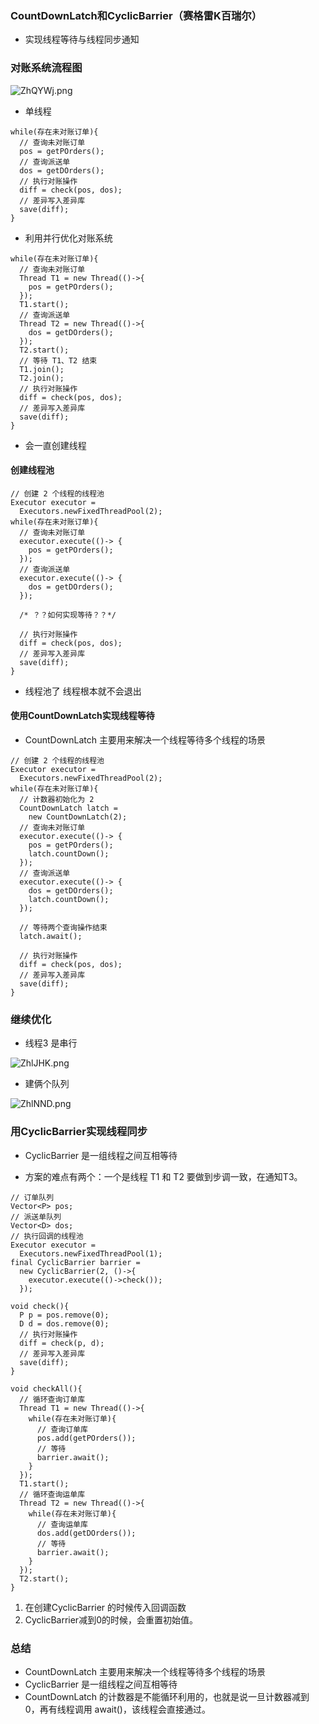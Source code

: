 ### CountDownLatch和CyclicBarrier（赛格雷K百瑞尔）
* 实现线程等待与线程同步通知

### 对账系统流程图

![ZhQYWj.png](https://s2.ax1x.com/2019/07/13/ZhQYWj.png)

* 单线程
```
while(存在未对账订单){
  // 查询未对账订单
  pos = getPOrders();
  // 查询派送单
  dos = getDOrders();
  // 执行对账操作
  diff = check(pos, dos);
  // 差异写入差异库
  save(diff);
} 

```
* 利用并行优化对账系统

```
while(存在未对账订单){
  // 查询未对账订单
  Thread T1 = new Thread(()->{
    pos = getPOrders();
  });
  T1.start();
  // 查询派送单
  Thread T2 = new Thread(()->{
    dos = getDOrders();
  });
  T2.start();
  // 等待 T1、T2 结束
  T1.join();
  T2.join();
  // 执行对账操作
  diff = check(pos, dos);
  // 差异写入差异库
  save(diff);
} 

```
* 会一直创建线程

#### 创建线程池

```
// 创建 2 个线程的线程池
Executor executor = 
  Executors.newFixedThreadPool(2);
while(存在未对账订单){
  // 查询未对账订单
  executor.execute(()-> {
    pos = getPOrders();
  });
  // 查询派送单
  executor.execute(()-> {
    dos = getDOrders();
  });
  
  /* ？？如何实现等待？？*/
  
  // 执行对账操作
  diff = check(pos, dos);
  // 差异写入差异库
  save(diff);
}   

```
* 线程池了 线程根本就不会退出
#### 使用CountDownLatch实现线程等待
* CountDownLatch 主要用来解决一个线程等待多个线程的场景
```
// 创建 2 个线程的线程池
Executor executor = 
  Executors.newFixedThreadPool(2);
while(存在未对账订单){
  // 计数器初始化为 2
  CountDownLatch latch = 
    new CountDownLatch(2);
  // 查询未对账订单
  executor.execute(()-> {
    pos = getPOrders();
    latch.countDown();
  });
  // 查询派送单
  executor.execute(()-> {
    dos = getDOrders();
    latch.countDown();
  });
  
  // 等待两个查询操作结束
  latch.await();
  
  // 执行对账操作
  diff = check(pos, dos);
  // 差异写入差异库
  save(diff);
}

```

### 继续优化
* 线程3 是串行

![ZhlJHK.png](https://s2.ax1x.com/2019/07/13/ZhlJHK.png)

* 建俩个队列

![ZhlNND.png](https://s2.ax1x.com/2019/07/13/ZhlNND.png)

### 用CyclicBarrier实现线程同步
* CyclicBarrier 是一组线程之间互相等待

* 方案的难点有两个：一个是线程 T1 和 T2 要做到步调一致，在通知T3。

```
// 订单队列
Vector<P> pos;
// 派送单队列
Vector<D> dos;
// 执行回调的线程池 
Executor executor = 
  Executors.newFixedThreadPool(1);
final CyclicBarrier barrier =
  new CyclicBarrier(2, ()->{
    executor.execute(()->check());
  });
  
void check(){
  P p = pos.remove(0);
  D d = dos.remove(0);
  // 执行对账操作
  diff = check(p, d);
  // 差异写入差异库
  save(diff);
}
  
void checkAll(){
  // 循环查询订单库
  Thread T1 = new Thread(()->{
    while(存在未对账订单){
      // 查询订单库
      pos.add(getPOrders());
      // 等待
      barrier.await();
    }
  });
  T1.start();  
  // 循环查询运单库
  Thread T2 = new Thread(()->{
    while(存在未对账订单){
      // 查询运单库
      dos.add(getDOrders());
      // 等待
      barrier.await();
    }
  });
  T2.start();
}

```
1. 在创建CyclicBarrier 的时候传入回调函数
2. CyclicBarrier减到0的时候，会重置初始值。


### 总结
* CountDownLatch 主要用来解决一个线程等待多个线程的场景
* CyclicBarrier 是一组线程之间互相等待
* CountDownLatch 的计数器是不能循环利用的，也就是说一旦计数器减到 0，再有线程调用 await()，该线程会直接通过。
